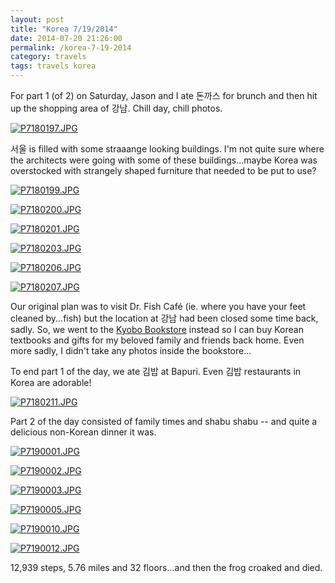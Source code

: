 ```yaml
---
layout: post
title: "Korea 7/19/2014"
date: 2014-07-20 21:26:00
permalink: /korea-7-19-2014
category: travels 
tags: travels korea
---
```

For part 1 (of 2) on Saturday, Jason and I ate 돈까스 for brunch and then hit up the shopping area of 강남. Chill day, chill photos.

[![P7180197.JPG](https://d23f6h5jpj26xu.cloudfront.net/x2wbp6i0pe2g_small.jpg)](http://img.svbtle.com/x2wbp6i0pe2g.jpg)

서울 is filled with some straaange looking buildings. I'm not quite sure where the architects were going with some of these buildings...maybe Korea was overstocked with strangely shaped furniture that needed to be put to use?

[![P7180199.JPG](https://d23f6h5jpj26xu.cloudfront.net/hccia6fznsrouw_small.jpg)](http://img.svbtle.com/hccia6fznsrouw.jpg)

[![P7180200.JPG](https://d23f6h5jpj26xu.cloudfront.net/r2tzluogibb1gg_small.jpg)](http://img.svbtle.com/r2tzluogibb1gg.jpg)

[![P7180201.JPG](https://d23f6h5jpj26xu.cloudfront.net/2qeh7naenrtha_small.jpg)](http://img.svbtle.com/2qeh7naenrtha.jpg)

[![P7180203.JPG](https://d23f6h5jpj26xu.cloudfront.net/arpgvpxx3wpzq_small.jpg)](http://img.svbtle.com/arpgvpxx3wpzq.jpg)

[![P7180206.JPG](https://d23f6h5jpj26xu.cloudfront.net/i0r06gsz6eibqg_small.jpg)](http://img.svbtle.com/i0r06gsz6eibqg.jpg)

[![P7180207.JPG](https://d23f6h5jpj26xu.cloudfront.net/gxyrrpk7dvlffw_small.jpg)](http://img.svbtle.com/gxyrrpk7dvlffw.jpg)

Our original plan was to visit Dr. Fish Café (ie. where you have your feet cleaned by...fish) but the location at 강남 had been closed some time back, sadly. So, we went to the [Kyobo Bookstore](http://english.visitkorea.or.kr/enu/SI/SI_EN_3_1_1_1.jsp?cid=268095) instead so I can buy Korean textbooks and gifts for my beloved family and friends back home. Even more sadly, I didn't take any photos inside the bookstore...

To end part 1 of the day, we ate 김밥 at Bapuri. Even 김밥 restaurants in Korea are adorable!

[![P7180211.JPG](https://d23f6h5jpj26xu.cloudfront.net/bu1qp34wvkpmla_small.jpg)](http://img.svbtle.com/bu1qp34wvkpmla.jpg)

Part 2 of the day consisted of family times and shabu shabu -- and quite a delicious non-Korean dinner it was.

[![P7190001.JPG](https://d23f6h5jpj26xu.cloudfront.net/c8onjfg9voma_small.jpg)](http://img.svbtle.com/c8onjfg9voma.jpg)

[![P7190002.JPG](https://d23f6h5jpj26xu.cloudfront.net/asleciw2uxmwrq_small.jpg)](http://img.svbtle.com/asleciw2uxmwrq.jpg)

[![P7190003.JPG](https://d23f6h5jpj26xu.cloudfront.net/hi1bqwy6ishawa_small.jpg)](http://img.svbtle.com/hi1bqwy6ishawa.jpg)

[![P7190005.JPG](https://d23f6h5jpj26xu.cloudfront.net/rqpoz8n4b8paka_small.jpg)](http://img.svbtle.com/rqpoz8n4b8paka.jpg)

[![P7190010.JPG](https://d23f6h5jpj26xu.cloudfront.net/2rmvvox8op6k5w_small.jpg)](http://img.svbtle.com/2rmvvox8op6k5w.jpg)

[![P7190012.JPG](https://d23f6h5jpj26xu.cloudfront.net/je8phobubef8w_small.jpg)](http://img.svbtle.com/je8phobubef8w.jpg)

12,939 steps, 5.76 miles and 32 floors...and then the frog croaked and died.
